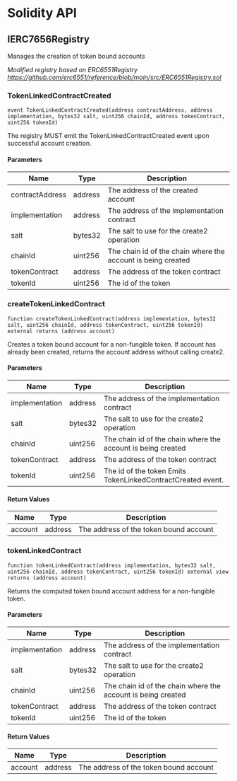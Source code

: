 # Solidity API

## IERC7656Registry

Manages the creation of token bound accounts

_Modified registry based on ERC6551Registry
https://github.com/erc6551/reference/blob/main/src/ERC6551Registry.sol_

### TokenLinkedContractCreated

```solidity
event TokenLinkedContractCreated(address contractAddress, address implementation, bytes32 salt, uint256 chainId, address tokenContract, uint256 tokenId)
```

The registry MUST emit the TokenLinkedContractCreated event upon successful account creation.

#### Parameters

| Name | Type | Description |
| ---- | ---- | ----------- |
| contractAddress | address | The address of the created account |
| implementation | address | The address of the implementation contract |
| salt | bytes32 | The salt to use for the create2 operation |
| chainId | uint256 | The chain id of the chain where the account is being created |
| tokenContract | address | The address of the token contract |
| tokenId | uint256 | The id of the token |

### createTokenLinkedContract

```solidity
function createTokenLinkedContract(address implementation, bytes32 salt, uint256 chainId, address tokenContract, uint256 tokenId) external returns (address account)
```

Creates a token bound account for a non-fungible token.
If account has already been created, returns the account address without calling create2.

#### Parameters

| Name | Type | Description |
| ---- | ---- | ----------- |
| implementation | address | The address of the implementation contract |
| salt | bytes32 | The salt to use for the create2 operation |
| chainId | uint256 | The chain id of the chain where the account is being created |
| tokenContract | address | The address of the token contract |
| tokenId | uint256 | The id of the token Emits TokenLinkedContractCreated event. |

#### Return Values

| Name | Type | Description |
| ---- | ---- | ----------- |
| account | address | The address of the token bound account |

### tokenLinkedContract

```solidity
function tokenLinkedContract(address implementation, bytes32 salt, uint256 chainId, address tokenContract, uint256 tokenId) external view returns (address account)
```

Returns the computed token bound account address for a non-fungible token.

#### Parameters

| Name | Type | Description |
| ---- | ---- | ----------- |
| implementation | address | The address of the implementation contract |
| salt | bytes32 | The salt to use for the create2 operation |
| chainId | uint256 | The chain id of the chain where the account is being created |
| tokenContract | address | The address of the token contract |
| tokenId | uint256 | The id of the token |

#### Return Values

| Name | Type | Description |
| ---- | ---- | ----------- |
| account | address | The address of the token bound account |

